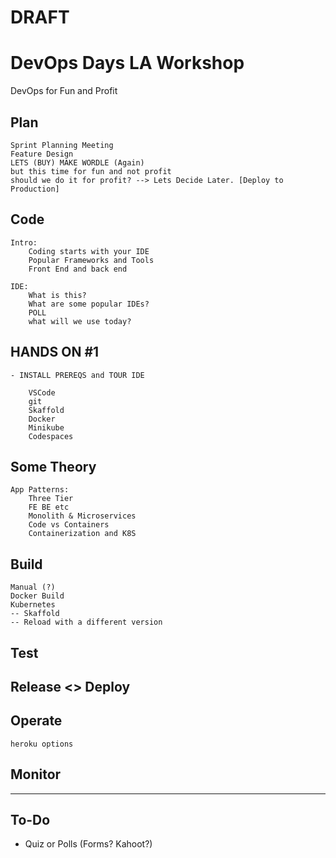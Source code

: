 # DRAFT 
# DevOps Days LA Workshop
DevOps for Fun and Profit

## Plan 

    Sprint Planning Meeting 
    Feature Design
    LETS (BUY) MAKE WORDLE (Again)
    but this time for fun and not profit
    should we do it for profit? --> Lets Decide Later. [Deploy to Production]

## Code
    Intro: 
        Coding starts with your IDE
        Popular Frameworks and Tools
        Front End and back end 

    IDE: 
        What is this?
        What are some popular IDEs?
        POLL 
        what will we use today? 
    
## HANDS ON #1
    - INSTALL PREREQS and TOUR IDE

        VSCode
        git
        Skaffold
        Docker
        Minikube 
        Codespaces

## Some Theory
    App Patterns: 
        Three Tier 
        FE BE etc 
        Monolith & Microservices 
        Code vs Containers 
        Containerization and K8S

## Build
    Manual (?)
    Docker Build
    Kubernetes
    -- Skaffold 
    -- Reload with a different version

## Test

## Release <> Deploy 

## Operate
    heroku options 

## Monitor

---

## To-Do
- Quiz or Polls (Forms? Kahoot?)
